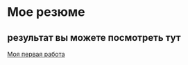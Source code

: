 # Мое резюме

## результат вы можете посмотреть тут

[Моя первая работа ](https://yuliatemi.github.io/resume/)

